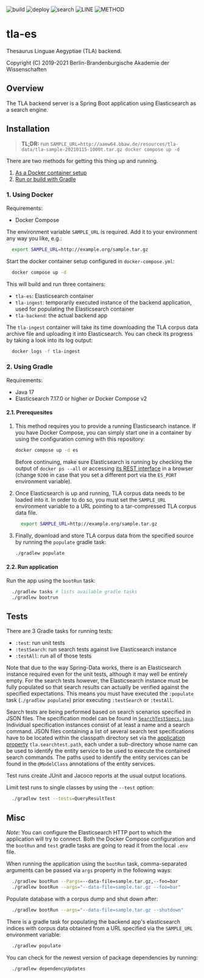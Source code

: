 ![build](https://github.com/jkatzwinkel/tla-es/workflows/build/badge.svg)
![deploy](https://github.com/jkatzwinkel/tla-es/workflows/deploy/badge.svg)
![search](https://github.com/jkatzwinkel/tla-es/workflows/searchtest/badge.svg)
![LINE](https://img.shields.io/badge/line--coverage-83.36%25-brightgreen.svg)
![METHOD](https://img.shields.io/badge/method--coverage-80.07%25-brightgreen.svg)

# tla-es

Thesaurus Linguae Aegyptiae (TLA) backend.

Copyright (C) 2019-2021 Berlin-Brandenburgische Akademie der Wissenschaften


## Overview

The TLA backend server is a Spring Boot application using Elasticsearch as a search engine.


## Installation

> **TL;DR:** run `SAMPLE_URL=http://aaew64.bbaw.de/resources/tla-data/tla-sample-20210115-1000t.tar.gz docker compose up -d`

There are two methods for getting this thing up and running.

1. [As a Docker container setup](#1-using-docker)
2. [Run or build with Gradle](#2-using-gradle)


### 1. Using Docker

Requirements:

- Docker Compose

The environment variable `SAMPLE_URL` is required. Add it to your environment any way you like, e.g.:

```bash
  export SAMPLE_URL=http://example.org/sample.tar.gz
```

Start the docker container setup configured in `docker-compose.yml`:

```bash
  docker compose up -d
```

This will build and run three containers:

- `tla-es`: Elasticsearch container
- `tla-ingest`: temporarily executed instance of the backend application, used for populating the Elasticsearch container
- `tla-backend`: the actual backend app

The `tla-ingest` container will take its time downloading the TLA corpus data archive file and uploading it into Elasticsearch.
You can check its progress by taking a look into its log output:

```bash
  docker logs -f tla-ingest
```


### 2. Using Gradle

Requirements:

- Java 17
- Elasticsearch 7.17.0 or higher *or* Docker Compose v2


#### 2.1. Prerequesites

1. This method requires you to provide a running Elasticsearch instance. If you have Docker Compose, you can simply start one in a
   container by using the configuration coming with this repository:
   ```bash
   docker compose up -d es
   ```
   Before continuing, make sure Elasticsearch is running by checking the output of `docker ps --all` or
   accessing [its REST interface](http://localhost:9200) in a browser (change `9200` in case that you
   set a different port via the `ES_PORT` environment variable).

2. Once Elasticsearch is up and running, TLA corpus data needs to be loaded into it. In order to do so,
   you must set the `SAMPLE_URL` environment variable to a URL pointing to a tar-compressed TLA corpus data
   file.

   ```bash
     export SAMPLE_URL=http://example.org/sample.tar.gz
   ```

3. Finally, download and store TLA corpus data from the specified source by running the `populate` gradle task:

   ```bash
   ./gradlew populate
   ```


#### 2.2. Run application

Run the app using the `bootRun` task:

```bash
  ./gradlew tasks # lists available gradle tasks
  ./gradlew bootrun
```



## Tests

There are 3 Gradle tasks for running tests:

- `:test`: run unit tests
- `:testSearch`: run search tests against live Elasticsearch instance
- `:testAll`: run all of those tests

Note that due to the way Spring-Data works, there is an Elasticsearch instance required even for the unit tests,
although it may well be entirely empty. For the search tests however, the Elasticsearch instance must be fully
populated so that search results can actually be verified against the specified expectations. This means you must
have executed the `:populate` task (`./gradlew populate`) prior executing `:testSearch` or `:testAll`.

Search tests are being performed based on search scenarios specified in JSON files. The specification model can be
found in [`SearchTestSpecs.java`](src/test/java/tla/backend/search/SearchTestSpecs.java). Individual specification
instances consist of at least a name and a search command. JSON files containing a list of several search test
specifications have to be located within the classpath directory set via the
[application property](src/test/resources/application-test.yml) `tla.searchtest.path`, each under a sub-directory
whose name can be used to identify the entity service to be used to execute the contained search commands.
The paths used to identify the entity services can be found in the `@ModelClass` annotations of the entity services.

Test runs create JUnit and Jacoco reports at the usual output locations.

Limit test runs to single classes by using the `--test` option:

```bash
  ./gradlew test --tests=QueryResultTest
```


## Misc

*Note:* You can configure the Elasticsearch HTTP port to which the application will try to connect.
Both the Docker Compose configuration and the `bootRun` and `test` gradle tasks are going to read
it from the local `.env` file.

When running the application using the  `bootRun` task, comma-separated arguments can be passed via
`args` property in the following ways:

```bash
  ./gradlew bootRun --Pargs=--data-file=sample.tar.gz,--foo=bar
  ./gradlew bootRun --args="--data-file=sample.tar.gz --foo=bar"
```

Populate database with a corpus dump and shut down after:

```bash
  ./gradlew bootRun --args="--data-file=sample.tar.gz --shutdown"
```

There is a gradle task for populating the backend app's elasticsearch indices with corpus data obtained
from a URL specified via the `SAMPLE_URL` environment variable:

```bash
  ./gradlew populate
```

You can check for the newest version of package dependencies by running:

```bash
  ./gradlew dependencyUpdates
```

<!--- vim: set ts=2 sw=2 tw=0 noet ft=markdown : -->
